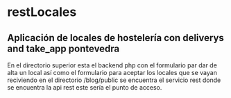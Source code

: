 # restLocales

## Aplicación de locales de hostelería con deliverys and take_app pontevedra

En el directorio superior esta el backend php  con el formulario par dar de 
alta un local así como el formulario para aceptar los locales que se vayan reciviendo
en el directorio /blog/public se encuentra el servicio rest donde se encuentra la 
api rest este sería el punto de acceso.
